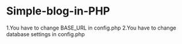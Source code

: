 # Simple-blog-in-PHP


1.You have to change BASE_URL in config.php
2.You have to change database settings in config.php

